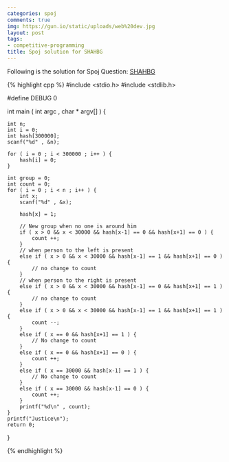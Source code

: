 ```yaml
---
categories: spoj
comments: true
img: https://gun.io/static/uploads/web%20dev.jpg
layout: post
tags:
- competitive-programming
title: Spoj solution for SHAHBG
---
```


Following is the solution for Spoj Question: [SHAHBG](http://www.spoj.com/problems/SHAHBG/)

{% highlight cpp %}
#include <stdio.h>
#include <stdlib.h>

#define DEBUG 0

int main ( int argc , char * argv[] ) {

	int n;
	int i = 0;
	int hash[300000];
	scanf("%d" , &n);

	for ( i = 0 ; i < 300000 ; i++ ) {
		hash[i] = 0;
	}

	int group = 0;
	int count = 0;
	for ( i = 0 ; i < n ; i++ ) {
		int x;
		scanf("%d" , &x);

		hash[x] = 1;

		// New group when no one is around him
		if ( x > 0 && x < 30000 && hash[x-1] == 0 && hash[x+1] == 0 ) {
			count ++;
		}
		// when person to the left is present
		else if ( x > 0 && x < 30000 && hash[x-1] == 1 && hash[x+1] == 0 ) {
			// no change to count
		}
		// when person to the right is present
		else if ( x > 0 && x < 30000 && hash[x-1] == 0 && hash[x+1] == 1 ) {
			// no change to count
		}
		else if ( x > 0 && x < 30000 && hash[x-1] == 1 && hash[x+1] == 1 ) {
			count --;
		}
		else if ( x == 0 && hash[x+1] == 1 ) {
			// No change to count
		}
		else if ( x == 0 && hash[x+1] == 0 ) {
			count ++;
		}
		else if ( x == 30000 && hash[x-1] == 1 ) {
			// No change to count
		}
		else if ( x == 30000 && hash[x-1] == 0 ) {
			count ++;
		}
		printf("%d\n" , count);
	}
	printf("Justice\n");
	return 0;
}

{% endhighlight %}